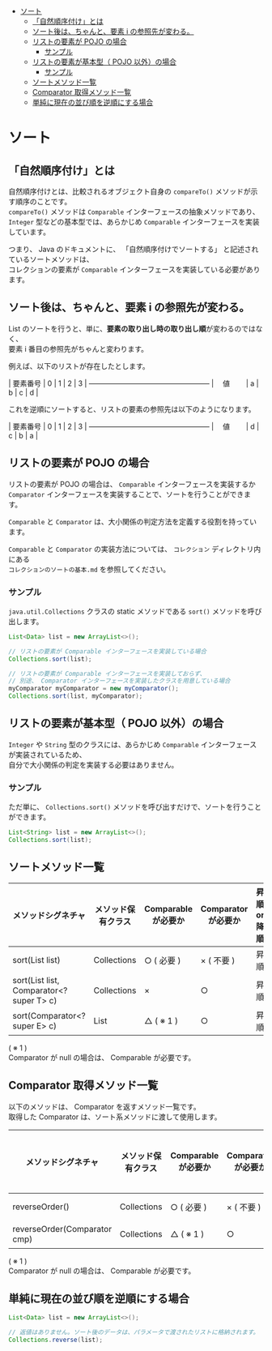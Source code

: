 <!-- TOC START min:1 max:3 link:true asterisk:false update:true -->
- [ソート](#ソート)
  - [「自然順序付け」とは](#自然順序付けとは)
  - [ソート後は、ちゃんと、要素 i の参照先が変わる。](#ソート後はちゃんと要素-i-の参照先が変わる)
  - [リストの要素が POJO の場合](#リストの要素が-pojo-の場合)
    - [サンプル](#サンプル)
  - [リストの要素が基本型（ POJO 以外）の場合](#リストの要素が基本型-pojo-以外の場合)
    - [サンプル](#サンプル-1)
  - [ソートメソッド一覧](#ソートメソッド一覧)
  - [Comparator 取得メソッド一覧](#comparator-取得メソッド一覧)
  - [単純に現在の並び順を逆順にする場合](#単純に現在の並び順を逆順にする場合)
<!-- TOC END -->


# ソート

## 「自然順序付け」とは

自然順序付けとは、比較されるオブジェクト自身の `compareTo()` メソッドが示す順序のことです。  
`compareTo()` メソッドは `Comparable` インターフェースの抽象メソッドであり、  
`Integer` 型などの基本型では、あらかじめ `Comparable` インターフェースを実装しています。

つまり、 Java のドキュメントに、 「自然順序付けでソートする」 と記述されているソートメソッドは、  
コレクションの要素が `Comparable` インターフェースを実装している必要があります。


## ソート後は、ちゃんと、要素 i の参照先が変わる。

List のソートを行うと、単に、**要素の取り出し時の取り出し順**が変わるのではなく、  
要素 i 番目の参照先がちゃんと変わります。

例えば、以下のリストが存在したとします。  

| 要素番号 | 0 | 1 | 2 | 3 |
―――――――――――――――――
| 　値 　　| a | b | c | d |

これを逆順にソートすると、リストの要素の参照先は以下のようになります。

| 要素番号 | 0 | 1 | 2 | 3 |
―――――――――――――――――
| 　値 　　| d | c | b | a |


## リストの要素が POJO の場合

リストの要素が POJO の場合は、 `Comparable` インターフェースを実装するか  
`Comparator` インターフェースを実装することで、ソートを行うことができます。

`Comparable` と `Comparator` は、大小関係の判定方法を定義する役割を持っています。

`Comparable` と `Comparator` の実装方法については、 `コレクション` ディレクトリ内にある  
`コレクションのソートの基本.md` を参照してください。


### サンプル

`java.util.Collections` クラスの static メソッドである `sort()` メソッドを呼び出します。

```java
List<Data> list = new ArrayList<>();

// リストの要素が Comparable インターフェースを実装している場合
Collections.sort(list);

// リストの要素が Comparable インターフェースを実装しておらず、
// 別途、 Comparator インターフェースを実装したクラスを用意している場合
myComparator myComparator = new myComparator();
Collections.sort(list, myComparator);
```


## リストの要素が基本型（ POJO 以外）の場合

`Integer` や `String` 型のクラスには、あらかじめ `Comparable` インターフェースが実装されているため、  
自分で大小関係の判定を実装する必要はありません。


### サンプル

ただ単に、 `Collections.sort()` メソッドを呼び出すだけで、ソートを行うことができます。

```java
List<String> list = new ArrayList<>();
Collections.sort(list);
```


## ソートメソッド一覧

| メソッドシグネチャ                          | メソッド保有クラス | Comparable が必要か | Comparator が必要か | 昇順 or 降順 |
|---------------------------------------------|--------------------|---------------------|---------------------|--------------|
| sort(List<T> list)                          | Collections        | ○ ( 必要 )          | × ( 不要 )                  | 昇順         |
| sort(List<T> list, Comparator<? super T> c) | Collections        | ×                   | ○                   | 昇順         |
| sort(Comparator<? super E> c)               | List               | △ ( ※ 1 )           | ○                   | 昇順         |

( ※ 1 )  
Comparator が null の場合は、 Comparable が必要です。


## Comparator 取得メソッド一覧

以下のメソッドは、 Comparator を返すメソッド一覧です。  
取得した Comparator は、ソート系メソッドに渡して使用します。

| メソッドシグネチャ              | メソッド保有クラス | Comparable が必要か | Comparator が必要か | 昇順 or 降順 |
|---------------------------------|--------------------|---------------------|---------------------|--------------|
| reverseOrder()                  | Collections        | ○ ( 必要 )                  | × ( 不要 )                  | 降順         |
| reverseOrder(Comparator<T> cmp) | Collections        | △ ( ※ 1 )           | ○                   | 降順         |

( ※ 1 )  
Comparator が null の場合は、 Comparable が必要です。


## 単純に現在の並び順を逆順にする場合

```Java
List<Data> list = new ArrayList<>();

// 返値はありません。ソート後のデータは、パラメータで渡されたリストに格納されます。
Collections.reverse(list);
```
